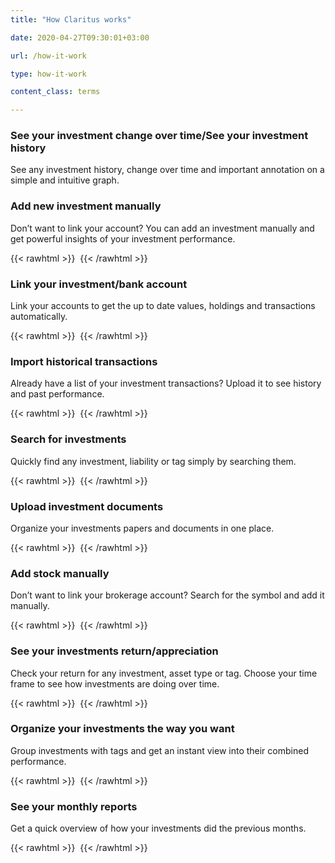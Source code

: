```yaml
---
title: "How Claritus works"

date: 2020-04-27T09:30:01+03:00

url: /how-it-work

type: how-it-work

content_class: terms

---
```


### See your investment change over time/See your investment history

See any investment history, change over time and important annotation on a simple and intuitive graph.

### Add new investment manually

Don’t want to link your account? You can add an investment manually and get powerful insights of your investment
performance.

{{< rawhtml >}}
<img data-src="/images/contact-us-bg.jpg" alt="" class="lozad">
{{< /rawhtml >}}

### Link your investment/bank account

Link your accounts to get the up to date values, holdings and transactions automatically.

{{< rawhtml >}}
<img data-src="/images/contact-us-bg.jpg" alt="" class="lozad">
{{< /rawhtml >}}

### Import historical transactions

Already have a list of your investment transactions? Upload it to see history and past performance.

{{< rawhtml >}}
<img data-src="/images/contact-us-bg.jpg" alt="" class="lozad">
{{< /rawhtml >}}

### Search for investments

Quickly find any investment, liability or tag simply by searching them.

{{< rawhtml >}}
<img data-src="/images/contact-us-bg.jpg" alt="" class="lozad">
{{< /rawhtml >}}

### Upload investment documents

Organize your investments papers and documents in one place.

{{< rawhtml >}}
<img data-src="/images/contact-us-bg.jpg" alt="" class="lozad">
{{< /rawhtml >}}

### Add stock manually

Don’t want to link your brokerage account? Search for the symbol and add it manually.

{{< rawhtml >}}
<img data-src="/images/contact-us-bg.jpg" alt="" class="lozad">
{{< /rawhtml >}}

### See your investments return/appreciation

Check your return for any investment, asset type or tag. Choose your time frame to see how investments are doing over
time.

{{< rawhtml >}}
<img data-src="/images/contact-us-bg.jpg" alt="" class="lozad">
{{< /rawhtml >}}

### Organize your investments the way you want

Group investments with tags and get an instant view into their combined performance.

{{< rawhtml >}}
<img data-src="/images/contact-us-bg.jpg" alt="" class="lozad">
{{< /rawhtml >}}

### See your monthly reports

Get a quick overview of how your investments did the previous months.

{{< rawhtml >}}
<img data-src="/images/contact-us-bg.jpg" alt="" class="lozad">
{{< /rawhtml >}}